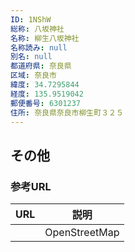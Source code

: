 ```yaml
---
ID: 1NShW
総称: 八坂神社
名称: 柳生八坂神社
名称読み: null
別名: null
都道府県: 奈良県
区域: 奈良市
緯度: 34.7295844
経度: 135.9519042
郵便番号: 6301237
住所: 奈良県奈良市柳生町３２５
---
```


## その他

### 参考URL

| URL | 説明          |
| --- | ------------- |
|     | OpenStreetMap |
